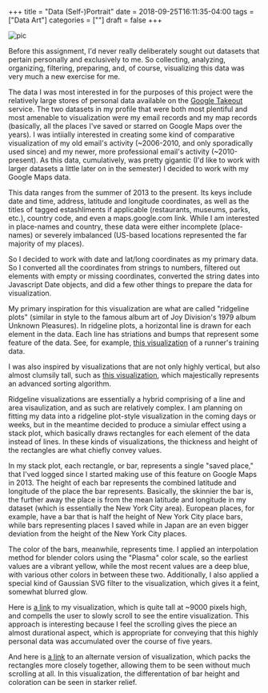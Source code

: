 +++
title = "Data (Self-)Portrait"
date = 2018-09-25T16:11:35-04:00
tags = ["Data Art"]
categories = [""]
draft = false
+++

![pic](/images/uploads/selfGif.gif)


Before this assignment, I'd never really deliberately sought out datasets that pertain personally and exclusively to me. So collecting, analyzing, organizing, filtering, preparing, and, of course, visualizing this data was very much a new exercise for me.

The data I was most interested in for the purposes of this project were the relatively large stores of personal data available on the [Google Takeout](https://en.wikipedia.org/wiki/Google_Takeout) service. The two datasets in my profile that were both most plentiful and most amenable to visualization were my email records and my map records (basically, all the places I've saved or starred on Google Maps over the years). I was intiially interested in creating some kind of comparative visualization of my old email's activity (~2006-2010, and only sporadically used since) and my newer, more professional email's activity (~2010-present). As this data, cumulatively, was pretty gigantic (I'd like to work with larger datasets a little later on in the semester) I decided to work with my Google Maps data. 

This data ranges from the summer of 2013 to the present. Its keys include date and time, address, latitude and longitude coordinates, as well as the titles of tagged estashliments if applicable (restaurants, museums, parks, etc.), country code, and even a maps.google.com link. While I am interested in place-names and country, these data were either incomplete (place-names) or severely imbalanced (US-based locations represented the far majority of my places). 

So I decided to work with date and lat/long coordinates as my primary data. So I converted all the coordinates from strings to numbers, filtered out elements with empty or missing coordinates, converted the string dates into Javascript Date objects, and did a few other things to prepare the data for visualization.

My primary inspiration for this visualization are what are called "ridgeline plots" (similar in style to the famous album art of Joy Division's 1979 album Unknown Pleasures). In ridgeline plots, a horizontal line is drawn for each element in the data. Each line has striations and bumps that represent some feature of the data. See, for example, [this visualization](https://bl.ocks.org/pstuffa/1f2b6eeacd8500c2728a50872ba86b6f) of a runner's training data.

I was also inspired by visualizations that are not only highly vertical, but also almost clumsily tall, such as [this visualization](https://bl.ocks.org/mbostock/6dcc9a177065881b1bc4), which majestically represents an advanced sorting algorithm. 

Ridgeline visualizations are essentially a hybrid comprising of a line and area visaulization, and as such are relatively complex. I am planning on fitting my data into a ridgeline plot-style visualization in the coming days or weeks, but in the meantime decided to produce a simiular effect using a stack plot, which basically draws rectangles for each element of the data instead of lines. In these kinds of visualizations, the thickness and height of the rectangles are what chiefly convey values.

<!-- ![FullPic](/images/uploads/selfPortraitscreenShot.png) -->

In my stack plot, each rectangle, or bar, represents a single "saved place," that I'ved logged since I started making use of this feature on Google Maps in 2013. The height of each bar represents the combined latitude and longitude of the place the bar represents. Basically, the skinnier the bar is, the further away the place is from the mean latitude and longitude in my dataset (which is essentially the New York City area). European places, for example, have a bar that is half the height of New York City place bars, while bars representing places I saved while in Japan are an even bigger deviation from the height of the New York City places.

The color of the bars, meanwhile, represents time. I applied an interpolation method for blender colors using the "Plasma" color scale, so the earliest values are a vibrant yellow, while the most recent values are a deep blue, with various other colors in between these two. Additionally, I also applied a special kind of Gaussian SVG filter to the visualization, which gives it a feint, somewhat blurred glow.

Here is [a link](https://michaeljblum.github.io/SelfPortrait/) to my visualization, which is quite tall at ~9000 pixels high, and compells the user to slowly scroll to see the entire visualization. This approach is interesting because I feel the scrolling gives the piece an almost durational aspect, which is appropriate for conveying that this highly personal data was accumulated over the course of five years.

And here is [a link](https://michaeljblum.github.io/BandingPortrait/index.html) to an alternate version of visualization, which packs the rectangles more closely together, allowing them to be seen without much scrolling at all. In this visualization, the differentation of bar height and coloration can be seen in starker relief. 

